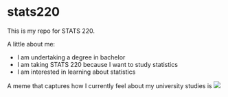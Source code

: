 # stats220

This is my repo for STATS 220. 

A little about me:

- I am undertaking a degree in bachelor
- I am taking STATS 220 because I want to study statistics
- I am interested in learning about statistics

A meme that captures how I currently feel about my university studies is ![](https://c.tenor.com/8druEACXtX8AAAAd/tenor.gif)
